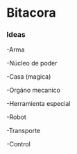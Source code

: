 # Bitacora

### Ideas
-Arma

-Núcleo de poder 

-Casa (magica)

-Orgáno mecanico

-Herramienta especial

-Robot

-Transporte

-Control
